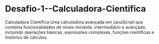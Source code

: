 # Desafio-1--Calculadora-Cientifica
Calculadora Científica  Uma calculadora avançada em JavaScript que combina funcionalidades de níveis iniciante, intermediário e avançado, incluindo operações básicas, expressões complexas, funções científicas e histórico de cálculos.

